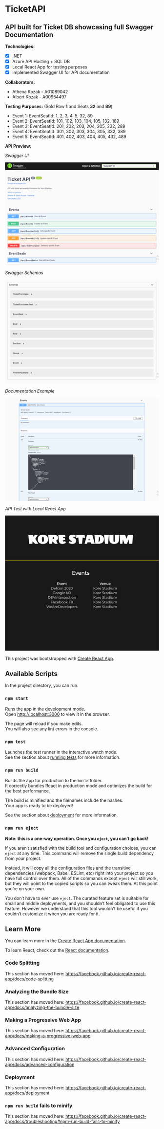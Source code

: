 # TicketAPI

## API built for Ticket DB showcasing full Swagger Documentation

**Technologies:**
  * [X] .NET
  * [X] Azure API Hosting + SQL DB
  * [X] Local React App for testing purposes
  * [X] Implemented Swagger UI for API documentation
  
**Collaborators:** 
  * Athena Kozak - A01089042
  * Albert Kozak - A00954497

**Testing Purposes:** (Sold Row **1** and Seats **32** and **89**)
  * Event 1: EventSeatId: 1, 2, 3, 4, 5, 32, 89
  * Event 2: EventSeatId: 101, 102, 103, 104, 105, 132, 189
  * Event 3: EventSeatId: 201, 202, 203, 204, 205, 232, 289
  * Event 4: EventSeatId: 301, 302, 303, 304, 305, 332, 389
  * Event 5: EventSeatId: 401, 402, 403, 404, 405, 432, 489
  
**API Preview:**

_Swagger UI_

![picture](images/1.png)

_Swagger Schemas_

![picture](images/2.png)

_Documentation Example_

![picture](images/3.png)

_API Test with Local React App_

![picture](images/4.png)

This project was bootstrapped with [Create React App](https://github.com/facebook/create-react-app).

## Available Scripts

In the project directory, you can run:

### `npm start`

Runs the app in the development mode.<br />
Open [http://localhost:3000](http://localhost:3000) to view it in the browser.

The page will reload if you make edits.<br />
You will also see any lint errors in the console.

### `npm test`

Launches the test runner in the interactive watch mode.<br />
See the section about [running tests](https://facebook.github.io/create-react-app/docs/running-tests) for more information.

### `npm run build`

Builds the app for production to the `build` folder.<br />
It correctly bundles React in production mode and optimizes the build for the best performance.

The build is minified and the filenames include the hashes.<br />
Your app is ready to be deployed!

See the section about [deployment](https://facebook.github.io/create-react-app/docs/deployment) for more information.

### `npm run eject`

**Note: this is a one-way operation. Once you `eject`, you can’t go back!**

If you aren’t satisfied with the build tool and configuration choices, you can `eject` at any time. This command will remove the single build dependency from your project.

Instead, it will copy all the configuration files and the transitive dependencies (webpack, Babel, ESLint, etc) right into your project so you have full control over them. All of the commands except `eject` will still work, but they will point to the copied scripts so you can tweak them. At this point you’re on your own.

You don’t have to ever use `eject`. The curated feature set is suitable for small and middle deployments, and you shouldn’t feel obligated to use this feature. However we understand that this tool wouldn’t be useful if you couldn’t customize it when you are ready for it.

## Learn More

You can learn more in the [Create React App documentation](https://facebook.github.io/create-react-app/docs/getting-started).

To learn React, check out the [React documentation](https://reactjs.org/).

### Code Splitting

This section has moved here: https://facebook.github.io/create-react-app/docs/code-splitting

### Analyzing the Bundle Size

This section has moved here: https://facebook.github.io/create-react-app/docs/analyzing-the-bundle-size

### Making a Progressive Web App

This section has moved here: https://facebook.github.io/create-react-app/docs/making-a-progressive-web-app

### Advanced Configuration

This section has moved here: https://facebook.github.io/create-react-app/docs/advanced-configuration

### Deployment

This section has moved here: https://facebook.github.io/create-react-app/docs/deployment

### `npm run build` fails to minify

This section has moved here: https://facebook.github.io/create-react-app/docs/troubleshooting#npm-run-build-fails-to-minify
